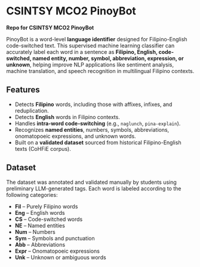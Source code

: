 # CSINTSY MCO2 PinoyBot

**Repo for CSINTSY MCO2 PinoyBot**

PinoyBot is a word-level **language identifier** designed for Filipino-English code-switched text. This supervised machine learning classifier can accurately label each word in a sentence as **Filipino, English, code-switched, named entity, number, symbol, abbreviation, expression, or unknown**, helping improve NLP applications like sentiment analysis, machine translation, and speech recognition in multilingual Filipino contexts.

## Features

- Detects **Filipino** words, including those with affixes, infixes, and reduplication.
- Detects **English** words in Filipino contexts.
- Handles **intra-word code-switching** (e.g., `naglunch`, `pina-explain`).
- Recognizes **named entities**, numbers, symbols, abbreviations, onomatopoeic expressions, and unknown words.
- Built on a **validated dataset** sourced from historical Filipino-English texts (CoHFiE corpus).

## Dataset

The dataset was annotated and validated manually by students using preliminary LLM-generated tags. Each word is labeled according to the following categories:

- **Fil** – Purely Filipino words
- **Eng** – English words
- **CS** – Code-switched words
- **NE** – Named entities
- **Num** – Numbers
- **Sym** – Symbols and punctuation
- **Abb** – Abbreviations
- **Expr** – Onomatopoeic expressions
- **Unk** – Unknown or ambiguous words
